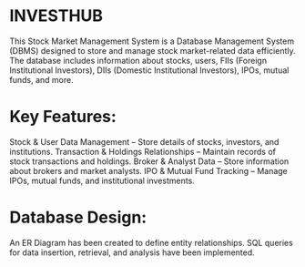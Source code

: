 # INVESTHUB

This Stock Market Management System is a Database Management System (DBMS) designed to store and manage stock market-related data efficiently. The database includes information about stocks, users, FIIs (Foreign Institutional Investors), DIIs (Domestic Institutional Investors), IPOs, mutual funds, and more.

# Key Features:
Stock & User Data Management – Store details of stocks, investors, and institutions.
Transaction & Holdings Relationships – Maintain records of stock transactions and holdings.
Broker & Analyst Data – Store information about brokers and market analysts.
IPO & Mutual Fund Tracking – Manage IPOs, mutual funds, and institutional investments.

# Database Design:
An ER Diagram has been created to define entity relationships.
SQL queries for data insertion, retrieval, and analysis have been implemented.
